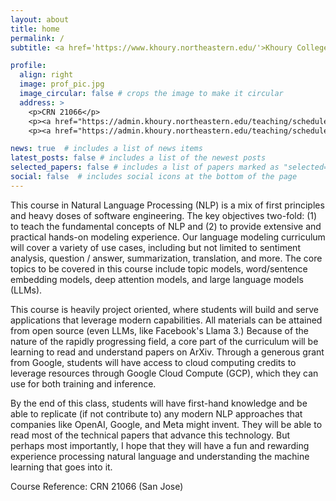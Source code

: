 ```yaml
---
layout: about
title: home
permalink: /
subtitle: <a href='https://www.khoury.northeastern.edu/'>Khoury College of Computer Science</a>. <a href='https://www.google.com/maps/place/Northeastern+University+in+Silicon+Valley'>San Jose, CA</a> - <a href='mailto:k.ni@northeastern.edu'>Karl's E-Mail</a>

profile:
  align: right
  image: prof_pic.jpg
  image_circular: false # crops the image to make it circular
  address: >
    <p>CRN 21066</p>
    <p><a href="https://admin.khoury.northeastern.edu/teaching/schedules/section/250909?semester=Fall+2024&campus=2859">Mon 4:30-7:50pm</a></p>
    <p><a href="https://admin.khoury.northeastern.edu/teaching/schedules/section/250909?semester=Fall+2024&campus=2859">San Jose Room TBD</a></p>

news: true  # includes a list of news items
latest_posts: false # includes a list of the newest posts
selected_papers: false # includes a list of papers marked as "selected={true}"
social: false  # includes social icons at the bottom of the page
---
```

This course in Natural Language Processing (NLP) is a mix of first principles and heavy doses of software engineering. The key objectives two-fold: (1) to teach the fundamental concepts of NLP and (2) to provide extensive and practical hands-on modeling experience. Our language modeling curriculum will cover a variety of use cases, including but not limited to sentiment analysis, question / answer, summarization, translation, and more. The core topics to be covered in this course include topic models, word/sentence embedding models, deep attention models, and large language models (LLMs). 

This course is heavily project oriented, where students will build and serve applications that leverage modern capabilities. All materials can be attained from open source (even LLMs, like Facebook's Llama 3.) Because of the nature of the rapidly progressing field, a core part of the curriculum will be learning to read and understand papers on ArXiv. Through a generous grant from Google, students will have access to cloud computing credits to leverage resources through Google Cloud Compute (GCP), which they can use for both training and inference.

By the end of this class, students will have first-hand knowledge and be able to replicate (if not contribute to) any modern NLP approaches that companies like OpenAI, Google, and Meta might invent. They will be able to read most of the technical papers that advance this technology. But perhaps most importantly, I hope that they will have a fun and rewarding experience processing natural language and understanding the machine learning that goes into it.


Course Reference: CRN 21066 (San Jose)

